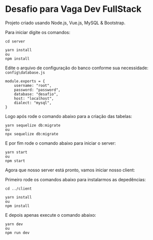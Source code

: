# Desafio para Vaga Dev FullStack 

Projeto criado usando Node.js, Vue.js, MySQL & Bootstrap.

Para iniciar digite os comandos:

```
cd server

yarn install 
ou
npm install
```

Edite o arquivo de configuração do banco conforme sua necessidade: `config\database.js`

```
module.exports = {
	username: "root",
	password: "password",
	database: "desafio",
	host: "localhost",
	dialect: "mysql",
}
```

Logo após rode o comando abaixo para a criação das tabelas:


```
yarn sequelize db:migrate
ou
npx sequelize db:migrate
```

E por fim rode o comando abaixo para iniciar o server:


```
yarn start
ou
npm start
```

Agora que nosso server está pronto, vamos iniciar nosso client:

Primeiro rode os comandos abaixo para instalarmos as depedências: 


```
cd ../client

yarn install 
ou
npm install
```

E depois apenas execute o comando abaixo:

```
yarn dev 
ou
npm run dev
```
